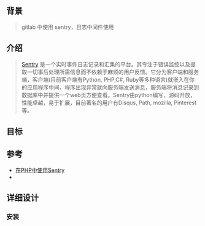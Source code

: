 ## 背景
> gitlab 中使用 sentry，日志中间件使用

## 介绍
> [Sentry](https://sentry.io/welcome/) 是一个实时事件日志记录和汇集的平台。其专注于错误监控以及提取一切事后处理所需信息而不依赖于麻烦的用户反馈。它分为客户端和服务端，客户端(目前客户端有Python, PHP,C#, Ruby等多种语言)就嵌入在你的应用程序中间，程序出现异常就向服务端发送消息，服务端将消息记录到数据库中并提供一个web页方便查看。Sentry由python编写，源码开放，性能卓越，易于扩展，目前著名的用户有Disqus, Path, mozilla, Pinterest等。

## 目标

## 参考

 * [ 在PHP中使用Sentry](https://juejin.im/post/5a992115f265da239f06d0d7)
 * 

## 详细设计
### 安装